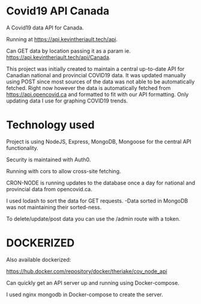 # Covid19 API Canada
A Covid19 data API for Canada.

Running at https://api.kevintheriault.tech/api.

Can GET data by location passing it as a param ie. https://api.kevintheriault.tech/api/Canada.

This project was initially created to maintain a central up-to-date API for Canadian national and provincial COVID19 data. It was updated manually using POST since most sources of the data was not able to be automatically fetched.  Right now however the data is automatically fetched from https://api.opencovid.ca and formatted to fit with our API formatting.  Only updating data I use for graphing COVID19 trends.

# Technology used
Project is using NodeJS, Express, MongoDB, Mongoose for the central API functionality.

Security is maintained with Auth0.

Running with cors to allow cross-site fetching.

CRON-NODE is running updates to the database once a day for national and provincial data from opencovid.ca.

I used lodash to sort the data for GET requests. -Data sorted in MongoDB was not maintaining their sorted-ness.

To delete/update/post data you can use the /admin route with a token.

# DOCKERIZED
Also available dockerized:

https://hub.docker.com/repository/docker/theriake/cov_node_api

Can quickly get an API server up and running using Docker-compose.

I used nginx mongodb in Docker-compose to create the server.

